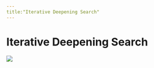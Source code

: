 ```yaml
---
title:"Iterative Deepening Search"
---
```

# Iterative Deepening Search
![](https://i.imgur.com/yG53iG4.png)

